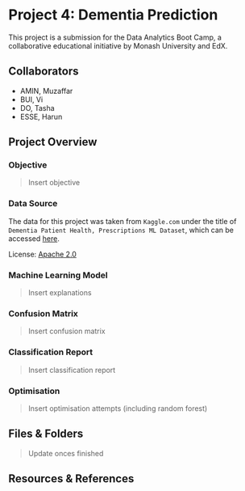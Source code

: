 # Project 4: Dementia Prediction

This project is a submission for the Data Analytics Boot Camp, a collaborative educational initiative by Monash University and EdX.

## Collaborators

- AMIN, Muzaffar
- BUI, Vi
- DO, Tasha
- ESSE, Harun

## Project Overview

### Objective

> Insert objective

### Data Source

The data for this project was taken from `Kaggle.com` under the title of `Dementia Patient Health, Prescriptions ML Dataset`, which can be accessed [here](https://www.kaggle.com/datasets/kaggler2412/dementia-patient-health-and-prescriptions-dataset).

License: [Apache 2.0](https://www.apache.org/licenses/LICENSE-2.0)

### Machine Learning Model

> Insert explanations

### Confusion Matrix

> Insert confusion matrix

### Classification Report

> Insert classification report

### Optimisation

> Insert optimisation attempts (including random forest)

## Files & Folders

> Update onces finished

## Resources & References